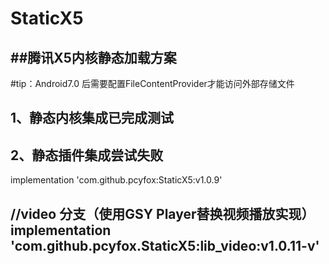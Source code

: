 # StaticX5
##腾讯X5内核静态加载方案
----
#tip：Android7.0 后需要配置FileContentProvider才能访问外部存储文件

1、静态内核集成已完成测试
----
2、静态插件集成尝试失败
-----
implementation 'com.github.pcyfox:StaticX5:v1.0.9'



//video 分支（使用GSY Player替换视频播放实现）
implementation 'com.github.pcyfox.StaticX5:lib_video:v1.0.11-v'
----
